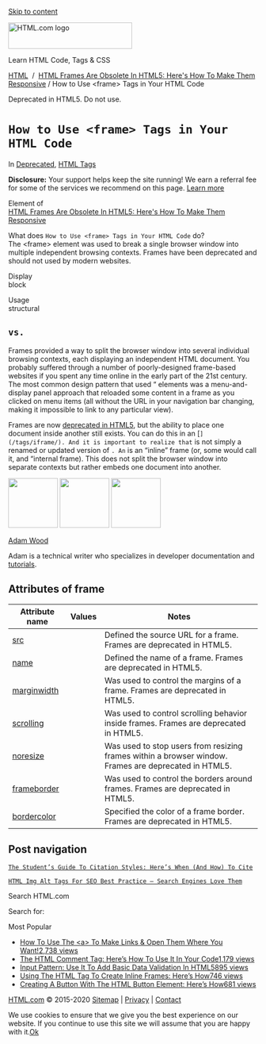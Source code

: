<a href="#site-main" class="skip-link screen-reader-text">Skip to content</a>

<img src="https://html.com/wp-content/uploads/html-com-logo.png" alt="HTML.com logo" class="custom-logo sp-no-webp" srcset="https://html.com/wp-content/uploads/html-com-logo.png" width="250" height="53" />

[](https://html.com/)

Learn HTML Code, Tags & CSS

[HTML](https://html.com/)  /  [HTML Frames Are Obsolete In HTML5: Here's How To Make Them Responsive](https://html.com/frames/) / How to Use &lt;frame&gt; Tags in Your HTML Code

Deprecated in HTML5. Do not use.

`How to Use <frame> Tags in Your HTML Code`
===========================================

In <span class="post-meta-category">[Deprecated](https://html.com/deprecated/), [HTML Tags](https://html.com/tags/)</span>

**Disclosure:** Your support helps keep the site running! We earn a referral fee for some of the services we recommend on this page. [Learn more](https://html.com/disclosure/)

Element of  
[HTML Frames Are Obsolete In HTML5: Here's How To Make Them Responsive](https://html.com/frames/)

What does `How to Use <frame> Tags in Your HTML Code` do?  
The &lt;frame&gt; element was used to break a single browser window into multiple independent browsing contexts. Frames have been deprecated and should not used by modern websites.

Display  
block

Usage  
structural

<span class="underline"></span>

`vs.`
-----

Frames provided a way to split the browser window into several individual browsing contexts, each displaying an independent HTML document. You probably suffered through a number of poorly-designed frame-based websites if you spent any time online in the early part of the 21st century. The most common design pattern that used “ elements was a menu-and-display panel approach that reloaded some content in a frame as you clicked on menu items (all without the URL in your navigation bar changing, making it impossible to link to any particular view).

Frames are now [deprecated in HTML5](https://html.com/html5/), but the ability to place one document inside another still exists. You can do this in an \[`](/tags/iframe/). And it is important to realize that` is not simply a renamed or updated version of `. An` is an “inline” frame (or, some would call it, and “internal frame). This does not split the browser window into separate contexts but rather embeds one document into another.

<img src="http://html.com/wp-content/plugins/a3-lazy-load/assets/images/lazy_placeholder.gif" class="lazy lazy-hidden avatar avatar-100 photo" width="100" height="100" />

<img src="http://html.com/wp-content/plugins/a3-lazy-load/assets/images/lazy_placeholder.gif" class="lazy lazy-hidden avatar avatar-100 photo" width="100" height="100" />

<img src="https://secure.gravatar.com/avatar/3af4194cc38fbc6d4e68fbe7536347d5?s=100&amp;d=mm&amp;r=g" class="avatar avatar-100 photo" srcset="https://secure.gravatar.com/avatar/3af4194cc38fbc6d4e68fbe7536347d5?s=200&amp;d=mm&amp;r=g 2x" width="100" height="100" />

[Adam Wood](https://html.com/author/html/)

<span class="fn">Adam is a technical writer who specializes in developer documentation and [tutorials](https://html.com/).</span>

[<span class="saboxplugin-icon-grey saboxplugin-icon-linkedin"></span>](https://www.linkedin.com/in/adammichaelwood)

<span id="tho-end-content" style="display: block; visibility: hidden;"></span>

Attributes of frame
-------------------

<table><thead><tr class="header"><th>Attribute name</th><th>Values</th><th>Notes</th></tr></thead><tbody><tr class="odd"><td><a href="https://html.com/attributes/frame-src/" class="linked-name deprecated">src</a><br />
</td><td></td><td>Defined the source URL for a frame. Frames are deprecated in HTML5.</td></tr><tr class="even"><td><a href="https://html.com/attributes/frame-name/" class="linked-name deprecated">name</a><br />
</td><td></td><td>Defined the name of a frame. Frames are deprecated in HTML5.</td></tr><tr class="odd"><td><a href="https://html.com/attributes/frame-marginwidth/" class="linked-name deprecated">marginwidth</a><br />
</td><td></td><td>Was used to control the margins of a frame. Frames are deprecated in HTML5.</td></tr><tr class="even"><td><a href="https://html.com/attributes/frame-scrolling/" class="linked-name deprecated">scrolling</a><br />
</td><td></td><td>Was used to control scrolling behavior inside frames. Frames are deprecated in HTML5.</td></tr><tr class="odd"><td><a href="https://html.com/attributes/frame-noresize/" class="linked-name deprecated">noresize</a><br />
</td><td></td><td>Was used to stop users from resizing frames within a browser window. Frames are deprecated in HTML5.</td></tr><tr class="even"><td><a href="https://html.com/attributes/frame-frameborder/" class="linked-name deprecated">frameborder</a><br />
</td><td></td><td>Was used to control the borders around frames. Frames are deprecated in HTML5.</td></tr><tr class="odd"><td><a href="https://html.com/attributes/frame-bordercolor/" class="linked-name">bordercolor</a><br />
</td><td></td><td>Specified the color of a frame border. Frames are deprecated in HTML5.</td></tr></tbody></table>

Post navigation
---------------

[<span class="nav-link-label"><span class="genericon genericon-previous"></span></span>`The Student’s Guide To Citation Styles: Here’s When (And How) To Cite`](https://html.com/resources/citation-guide/)

[`HTML Img Alt Tags For SEO Best Practice – Search Engines Love Them`<span class="nav-link-label"><span class="genericon genericon-next"></span></span>](https://html.com/attributes/img-alt/)

Search HTML.com

<span class="screen-reader-text">Search for:</span>

Most Popular

-   <a href="https://html.com/attributes/a-target/" class="popular_posts_bars_link">How To Use The &lt;a&gt; To Make Links &amp; Open Them Where You Want!</a><span class="popular_posts_bars_comment_count_hold"><a href="https://html.com/attributes/a-target/#comments" class="popular_posts_bars_comment_count">2,738 views</a><span class="popular_posts_bars_comment_count_triangle"></span></span>
-   <a href="https://html.com/tags/comment-tag/" class="popular_posts_bars_link">The HTML Comment Tag: Here’s How To Use It In Your Code</a><span class="popular_posts_bars_comment_count_hold"><a href="https://html.com/tags/comment-tag/#comments" class="popular_posts_bars_comment_count">1,179 views</a><span class="popular_posts_bars_comment_count_triangle"></span></span>
-   <a href="https://html.com/attributes/input-pattern/" class="popular_posts_bars_link">Input Pattern: Use It To Add Basic Data Validation In HTML5</a><span class="popular_posts_bars_comment_count_hold"><a href="https://html.com/attributes/input-pattern/#comments" class="popular_posts_bars_comment_count">895 views</a><span class="popular_posts_bars_comment_count_triangle"></span></span>
-   <a href="https://html.com/tags/iframe/" class="popular_posts_bars_link">Using The HTML Tag To Create Inline Frames: Here’s How</a><span class="popular_posts_bars_comment_count_hold"><a href="https://html.com/tags/iframe/#comments" class="popular_posts_bars_comment_count">746 views</a><span class="popular_posts_bars_comment_count_triangle"></span></span>
-   <a href="https://html.com/tags/button/" class="popular_posts_bars_link">Creating A Button With The HTML Button Element: Here’s How</a><span class="popular_posts_bars_comment_count_hold"><a href="https://html.com/tags/button/#comments" class="popular_posts_bars_comment_count">681 views</a><span class="popular_posts_bars_comment_count_triangle"></span></span>

[HTML.com](https://html.com/) © 2015-2020 [Sitemap](https://html.com/sitemap/) | [Privacy](https://html.com/privacy/) | [Contact](https://html.com/contact/)

<span id="cn-notice-text" class="cn-text-container">We use cookies to ensure that we give you the best experience on our website. If you continue to use this site we will assume that you are happy with it.</span><span id="cn-notice-buttons" class="cn-buttons-container"><a href="#" id="cn-accept-cookie" class="cn-set-cookie cn-button bootstrap button">Ok</a></span><a href="javascript:void(0);" id="cn-close-notice" class="cn-close-icon"></a>
